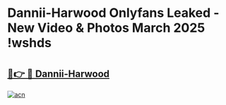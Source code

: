 # Dannii-Harwood Onlyfans Leaked - New Video & Photos March 2025 !wshds

# <h2><a href="https://da95u5.iuczelnia.edu.pl?title=Dannii-Harwood&ref=wshds">🔗👉 🔴 Dannii-Harwood</a></h2>

[![acn](https://github.com/user-attachments/assets/0f9c940e-d8b0-45ae-aac7-cd30a18b3e1c)](https://da95u5.iuczelnia.edu.pl?title=Dannii-Harwood&ref=wshds)

